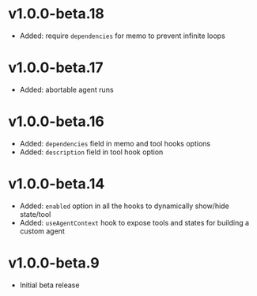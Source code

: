 # v1.0.0-beta.18

- Added: require `dependencies` for memo to prevent infinite loops

# v1.0.0-beta.17

- Added: abortable agent runs

# v1.0.0-beta.16

- Added: `dependencies` field in memo and tool hooks options
- Added: `description` field in tool hook option

# v1.0.0-beta.14

- Added: `enabled` option in all the hooks to dynamically show/hide state/tool
- Added: `useAgentContext` hook to expose tools and states for building a custom agent

# v1.0.0-beta.9

- Initial beta release
